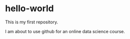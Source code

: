 # hello-world
This is my first repository.

I am about to use github for an online data science course.
